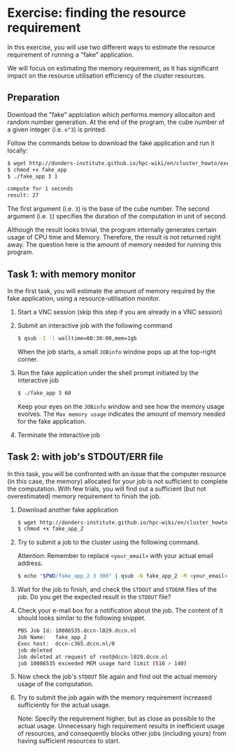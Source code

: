 # Exercise: finding the resource requirement

In this exercise, you will use two different ways to estimate the resource requirement of running a "fake" application.

We will focus on estimating the memory requirement, as it has significant impact on the resource utilisation efficiency of the cluster resources. 

## Preparation

Download the "fake" applciation which performs memory allocaiton and random number generation.  At the end of the program, the cube number of a given integer (i.e. `n^3`) is printed.

Follow the commands below to download the fake application and run it locally:

```bash
$ wget http://donders-institute.github.io/hpc-wiki/en/cluster_howto/exercise_resource/fake_app
$ chmod +x fake_app
$ ./fake_app 3 1

compute for 1 seconds
result: 27
```

The first argument (i.e. `3`) is the base of the cube number.  The second argument (i.e. `1`) specifies the duration of the computation in unit of second.

Although the result looks trivial, the program internally generates certain usage of CPU time and Memory.  Therefore, the result is not returned right away.  The question here is the amount of memory needed for running this program.

## Task 1: with memory monitor

In the first task, you will estimate the amount of memory required by the fake application, using a resource-utilisation monitor.

1. Start a VNC session (skip this step if you are already in a VNC session)

2. Submit an interactive job with the following command

    ```bash
    $ qsub -I -l walltime=00:30:00,mem=1gb
    ```
    
    When the job starts, a small `JOBinfo` window pops up at the top-right corner. 

3. Run the fake application under the shell prompt initiated by the interactive job

    ```bash
    $ ./fake_app 3 60
    ```
    
    Keep your eyes on the `JOBinfo` window and see how the memory usage evolves. The `Max memory usage` indicates the amount of memory needed for the fake application.
    
4. Terminate the interactive job

## Task 2: with job's STDOUT/ERR file

In this task, you will be confronted with an issue that the computer resource (in this case, the memory) allocated for your job is not sufficient to complete the computation. With few trials, you will find out a sufficient (but not overestimated) memory requirement to finish the job. 

1. Download another fake application

    ```bash
    $ wget http://donders-institute.github.io/hpc-wiki/en/cluster_howto/exercise_resource/fake_app_2
    $ chmod +x fake_app_2
    ```

3. Try to submit a job to the cluster using the following command.

    Attention: Remember to replace `<your_email>` with your actual email address.

    ```bash
    $ echo "$PWD/fake_app_2 3 300" | qsub -N fake_app_2 -M <your_email> -l walltime=600,mem=128mb
    ```

2. Wait for the job to finish, and check the `STDOUT` and `STDERR` files of the job. Do you get the expected result in the `STDOUT` file?

3. Check your e-mail box for a notification about the job.  The content of it should looks similar to the following snippet.

    ```bash
    PBS Job Id: 10086535.dccn-l029.dccn.nl
    Job Name:   fake_app_2
    Exec host:  dccn-c365.dccn.nl/0
    job deleted
    Job deleted at request of root@dccn-l029.dccn.nl
    job 10086535 exceeded MEM usage hard limit (516 > 140)
    ```

4. Now check the job's `STDOUT` file again and find out the actual memory usage of the computation.

5. Try to submit the job again with the memory requirement increased sufficiently for the actual usage.

    Note: Specify the requirement higher, but as close as possible to the actual usage.  Unnecessary high requirement results in inefficient usage of resources, and consequently blocks other jobs (including yours) from having sufficient resources to start.
